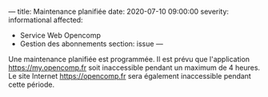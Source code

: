 —
title: Maintenance planifiée
date: 2020-07-10 09:00:00
severity: informational
affected:
  - Service Web Opencomp
  - Gestion des abonnements
section: issue
—

Une maintenance planifiée est programmée. Il est prévu que l'application https://my.opencomp.fr soit inaccessible pendant un maximum de 4 heures. Le site Internet https://opencomp.fr sera également inaccessible pendant cette période.
